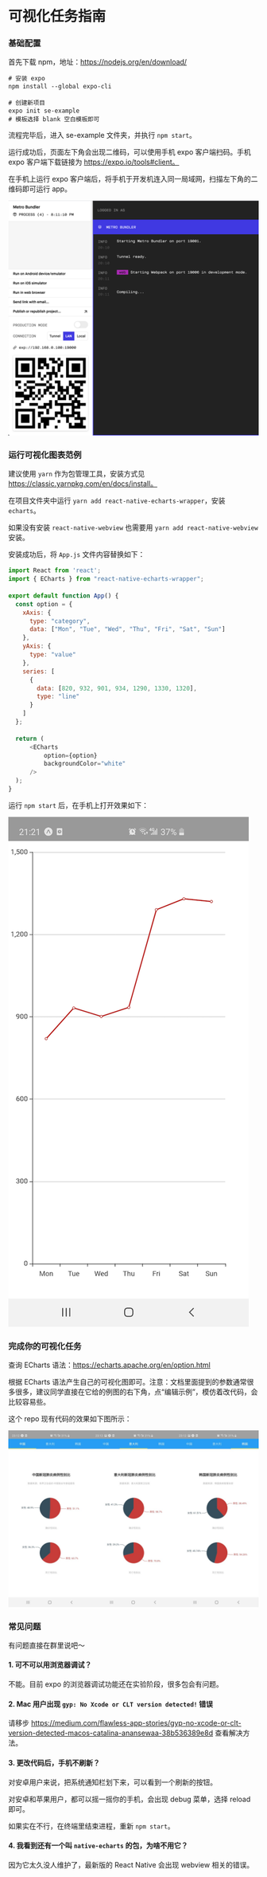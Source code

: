 # 可视化任务指南

### 基础配置

首先下载 npm，地址：https://nodejs.org/en/download/

```shell
# 安装 expo
npm install --global expo-cli

# 创建新项目
expo init se-example
# 模板选择 blank 空白模板即可
```

流程完毕后，进入 se-example 文件夹，并执行 `npm start`。

运行成功后，页面左下角会出现二维码，可以使用手机 expo 客户端扫码。手机 expo 客户端下载链接为 https://expo.io/tools#client。

在手机上运行 expo 客户端后，将手机于开发机连入同一局域网，扫描左下角的二维码即可运行 app。

![expo](assets/expo.png)

### 运行可视化图表范例

建议使用 `yarn` 作为包管理工具，安装方式见 https://classic.yarnpkg.com/en/docs/install。

在项目文件夹中运行 `yarn add react-native-echarts-wrapper`，安装 `echarts`。

如果没有安装 `react-native-webview` 也需要用 `yarn add react-native-webview` 安装。

安装成功后，将 `App.js` 文件内容替换如下：

```javascript
import React from 'react';
import { ECharts } from "react-native-echarts-wrapper";

export default function App() {
  const option = {
    xAxis: {
      type: "category",
      data: ["Mon", "Tue", "Wed", "Thu", "Fri", "Sat", "Sun"]
    },
    yAxis: {
      type: "value"
    },
    series: [
      {
        data: [820, 932, 901, 934, 1290, 1330, 1320],
        type: "line"
      }
    ]
  };

  return (
      <ECharts
          option={option}
          backgroundColor="white"
      />
  );
}


```

运行 `npm start` 后，在手机上打开效果如下：

![example](assets/example.png)

### 完成你的可视化任务

查询 ECharts 语法：https://echarts.apache.org/en/option.html

根据 ECharts 语法产生自己的可视化图即可。注意：文档里面提到的参数通常很多很多，建议同学直接在它给的例图的右下角，点“编辑示例”，模仿着改代码，会比较容易些。

这个 repo 现有代码的效果如下图所示：

![demo](assets/demo.jpeg)

### 常见问题

有问题直接在群里说吧～

#### 1. 可不可以用浏览器调试？

不能。目前 expo 的浏览器调试功能还在实验阶段，很多包会有问题。

#### 2. Mac 用户出现 `gyp: No Xcode or CLT version detected!` 错误

请移步 https://medium.com/flawless-app-stories/gyp-no-xcode-or-clt-version-detected-macos-catalina-anansewaa-38b536389e8d 查看解决方法。

#### 3. 更改代码后，手机不刷新？

对安卓用户来说，把系统通知栏划下来，可以看到一个刷新的按钮。

对安卓和苹果用户，都可以摇一摇你的手机，会出现 debug 菜单，选择 reload 即可。

如果实在不行，在终端里结束进程，重新 `npm start`。

#### 4. 我看到还有一个叫 `native-echarts` 的包，为啥不用它？

因为它太久没人维护了，最新版的 React Native 会出现 webview 相关的错误。